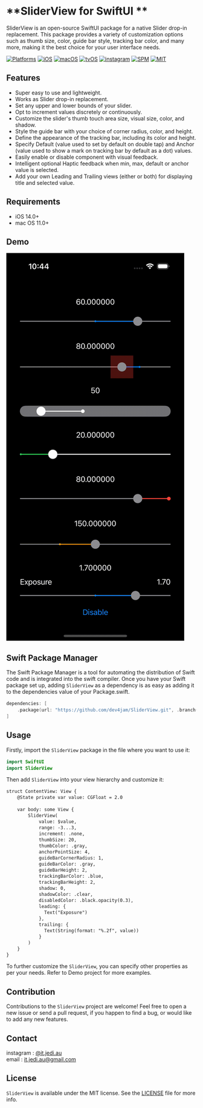 # **SliderView for SwiftUI **
SliderView is an open-source SwiftUI package for a native Slider drop-in replacement. This package provides a variety of customization options such as thumb size, color, guide bar style, tracking bar color, and many more, making it the best choice for your user interface needs.

[![Platforms](https://img.shields.io/badge/Platforms-iOS%20%7C%20macOS-blue?style=flat-square)](https://developer.apple.com/macOS)
[![iOS](https://img.shields.io/badge/iOS-14.0-blue.svg)](https://developer.apple.com/iOS)
[![macOS](https://img.shields.io/badge/macOS-11.0-blue.svg)](https://developer.apple.com/macOS)
[![tvOS](https://img.shields.io/badge/tvOS-14.0-blue.svg)](https://developer.apple.com/tvOS)
[![instagram](https://img.shields.io/badge/instagram-@it.jedi.au.svg?style=flat-square)](https://www.instagram.com/it.jedi.au)
[![SPM](https://img.shields.io/badge/SPM-compatible-red?style=flat-square)](https://developer.apple.com/documentation/swift_packages/package/)
[![MIT](https://img.shields.io/badge/licenses-MIT-red.svg)](https://opensource.org/licenses/MIT)  

## Features

- Super easy to use and lightweight.
- Works as Slider drop-in replacement.
- Set any upper and lower bounds of your slider.
- Opt to increment values discretely or continuously.
- Customize the slider's thumb touch area size, visual size, color, and shadow.
- Style the guide bar with your choice of corner radius, color, and height.
- Define the appearance of the tracking bar, including its color and height.
- Specify Default (value used to set by default on double tap) and Anchor (value used to show a mark on tracking bar by default as a dot) values.
- Easily enable or disable component with visual feedback.
- Intelligent optional Haptic feedback when min, max, default or anchor value is selected.
- Add your own Leading and Trailing views (either or both) for displaying title and selected value.

## Requirements

- iOS 14.0+
- mac OS 11.0+

## Demo
![Examples](Demo/SliderView-Demo.gif)

## Swift Package Manager
The Swift Package Manager is a tool for automating the distribution of Swift code and is integrated into the swift compiler. Once you have your Swift package set up, adding `SliderView` as a dependency is as easy as adding it to the dependencies value of your Package.swift.

```swift
dependencies: [
    .package(url: "https://github.com/dev4jam/SliderView.git", .branch("main"))
]
```

## Usage

Firstly, import the `SliderView` package in the file where you want to use it:

```swift
import SwiftUI
import SliderView
```

Then add `SliderView` into your view hierarchy and customize it:

```
struct ContentView: View {
    @State private var value: CGFloat = 2.0

    var body: some View {
        SliderView(
            value: $value,
            range: -3...3,
            increment: .none,
            thumbSize: 20,
            thumbColor: .gray,
            anchorPointSize: 4,
            guideBarCornerRadius: 1,
            guideBarColor: .gray,
            guideBarHeight: 2,
            trackingBarColor: .blue,
            trackingBarHeight: 2,
            shadow: 0,
            shadowColor: .clear,
            disabledColor: .black.opacity(0.3),
            leading: {
              Text("Exposure")
            },
            trailing: {
              Text(String(format: "%.2f", value))
            }
        )
    }
}
```

To further customize the `SliderView`, you can specify other properties as per your needs. Refer to Demo project for more examples.

## Contribution
Contributions to the `SliderView` project are welcome! Feel free to open a new issue or send a pull request, if you happen to find a bug, or would like to add any new features.

## Contact
instagram : [@it.jedi.au](https://www.instagram.com/it.jedi.au)  
email : [it.jedi.au@gmail.com](mailto:it.jedi.au@gmail.com)

## License
`SliderView` is available under the MIT license. See the [LICENSE](LICENSE) file for more info.

